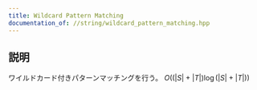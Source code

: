 ```yaml
---
title: Wildcard Pattern Matching
documentation_of: //string/wildcard_pattern_matching.hpp
---
```


## 説明

ワイルドカード付きパターンマッチングを行う。 $O((|S|+|T|)\log{(|S| + |T|)})$